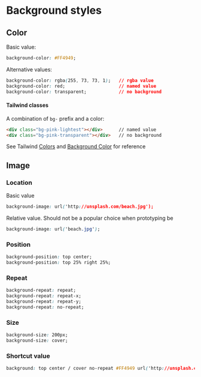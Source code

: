# Background styles

## Color

Basic value:
```css
background-color: #FF4949;
```
Alternative values:
```css
background-color: rgba(255, 73, 73, 1);   // rgba value
background-color: red;                    // named value
background-color: transparent;            // no background
```

#### Tailwind classes
A combination of `bg-` prefix and a color:
```html
<div class="bg-pink-lightest"></div>      // named value
<div class="bg-pink-transparent"></div>   // no background
```

See Tailwind [Colors](https://tailwindcss.com/docs/colors) and [Background Color](https://tailwindcss.com/docs/background-color) for reference

## Image

### Location
Basic value
```css
background-image: url('http://unsplash.com/beach.jpg');
```
Relative value. Should not be a popular choice when prototyping be
```css
background-image: url('beach.jpg');
```

### Position
```css
background-position: top center;
background-position: top 25% right 25%;
```

### Repeat
```css
background-repeat: repeat;
background-repeat: repeat-x;
background-repeat: repeat-y;
background-repeat: no-repeat;
```

### Size
```css
background-size: 200px;
background-size: cover;
```

### Shortcut value
```css
background: top center / cover no-repeat #FF4949 url('http://unsplash.com/beach.jpg');
```